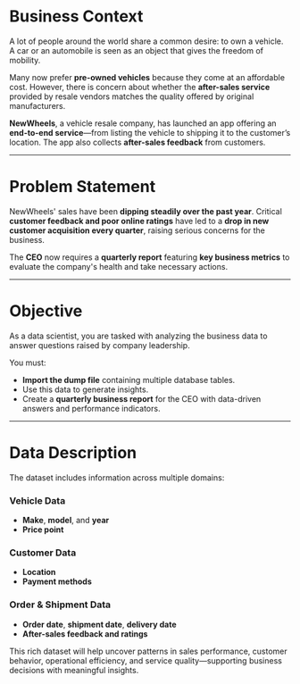 # Business Context

A lot of people around the world share a common desire: to own a vehicle. A car or an automobile is seen as an object that gives the freedom of mobility. 

Many now prefer **pre-owned vehicles** because they come at an affordable cost. However, there is concern about whether the **after-sales service** provided by resale vendors matches the quality offered by original manufacturers.

**NewWheels**, a vehicle resale company, has launched an app offering an **end-to-end service**—from listing the vehicle to shipping it to the customer’s location. The app also collects **after-sales feedback** from customers.

---

# Problem Statement

NewWheels' sales have been **dipping steadily over the past year**. Critical **customer feedback and poor online ratings** have led to a **drop in new customer acquisition every quarter**, raising serious concerns for the business.

The **CEO** now requires a **quarterly report** featuring **key business metrics** to evaluate the company's health and take necessary actions.

---

# Objective

As a data scientist, you are tasked with analyzing the business data to answer questions raised by company leadership. 

You must:
- **Import the dump file** containing multiple database tables.
- Use this data to generate insights.
- Create a **quarterly business report** for the CEO with data-driven answers and performance indicators.

---

# Data Description

The dataset includes information across multiple domains:

### Vehicle Data
- **Make**, **model**, and **year**
- **Price point**

### Customer Data
- **Location**
- **Payment methods**

### Order & Shipment Data
- **Order date**, **shipment date**, **delivery date**
- **After-sales feedback and ratings**

This rich dataset will help uncover patterns in sales performance, customer behavior, operational efficiency, and service quality—supporting business decisions with meaningful insights.
